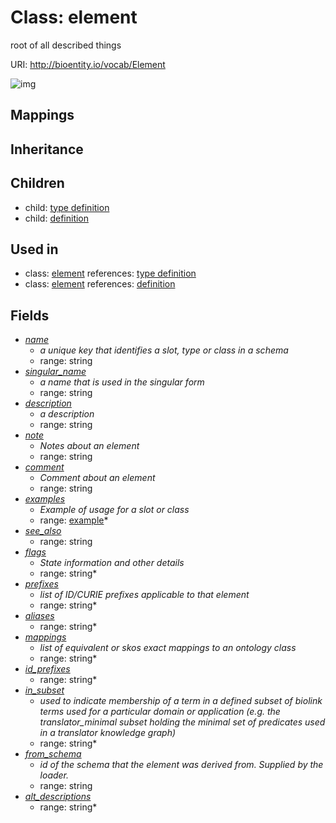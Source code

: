 # Class: element


root of all described things

URI: http://bioentity.io/vocab/Element

![img](http://yuml.me/diagram/nofunky/class/\[Element|name(pk):string;singular_name:string%20%3F;description:string%20%3F;note:string%20%3F;comment:string%20%3F;see_also:string%20%3F;flags:string%20*;prefixes:string%20*;aliases:string%20*;mappings:string%20*;id_prefixes:string%20*;in_subset:string%20*;from_schema:string%20%3F;alt_descriptions:string%20*]^-\[Definition],%20\[Element]^-\[TypeDefinition],%20\[Element]++-%20examples%20*>\[Example],%20)
## Mappings

## Inheritance

## Children

 *  child: [type definition](TypeDefinition.md)
 *  child: [definition](Definition.md)
## Used in

 *  class: [element](Element.md) references: [type definition](TypeDefinition.md)
 *  class: [element](Element.md) references: [definition](Definition.md)
## Fields

 * _[name](name.md)_
    * _a unique key that identifies a slot, type or class in a schema_
    * range: string
 * _[singular_name](singular_name.md)_
    * _a name that is used in the singular form_
    * range: string
 * _[description](description.md)_
    * _a description_
    * range: string
 * _[note](note.md)_
    * _Notes about an element_
    * range: string
 * _[comment](comment.md)_
    * _Comment about an element_
    * range: string
 * _[examples](examples.md)_
    * _Example of usage for a slot or class_
    * range: [example](Example.md)*
 * _[see_also](see_also.md)_
    * range: string
 * _[flags](flags.md)_
    * _State information and other details_
    * range: string*
 * _[prefixes](prefixes.md)_
    * _list of ID/CURIE prefixes applicable to that element_
    * range: string*
 * _[aliases](aliases.md)_
    * range: string*
 * _[mappings](mappings.md)_
    * _list of equivalent or skos exact mappings to an ontology class_
    * range: string*
 * _[id_prefixes](id_prefixes.md)_
    * range: string*
 * _[in_subset](in_subset.md)_
    * _used to indicate membership of a term in a defined subset of biolink terms used for a particular domain or application (e.g. the translator_minimal subset holding the minimal set of predicates used in a translator knowledge graph)_
    * range: string*
 * _[from_schema](from_schema.md)_
    * _id of the schema that the element was derived from.  Supplied by the loader._
    * range: string
 * _[alt_descriptions](alt_descriptions.md)_
    * range: string*
